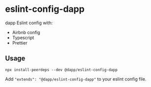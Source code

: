 # eslint-config-dapp

dapp Eslint config with:

- Airbnb config
- Typescript
- Prettier

## Usage

```
npx install-peerdeps --dev @dapp/eslint-config-dapp
```

Add `"extends": "@dapp/eslint-config-dapp"` to your eslint config file.
